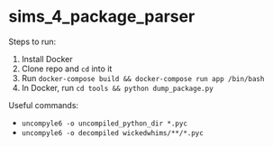 # sims_4_package_parser

Steps to run:
1. Install Docker
2. Clone repo and `cd` into it
2. Run `docker-compose build && docker-compose run app /bin/bash`
3. In Docker, run `cd tools && python dump_package.py`


Useful commands:
- `uncompyle6 -o uncompiled_python_dir *.pyc`
- `uncompyle6 -o decompiled wickedwhims/**/*.pyc`
